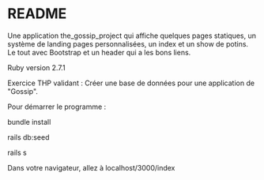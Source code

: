# README

Une application the_gossip_project qui affiche quelques pages statiques, un système de landing pages personnalisées, un index et un show de potins. Le tout avec Bootstrap et un header qui a les bons liens.

Ruby version 2.7.1

Exercice THP validant : Créer une base de données pour une application de "Gossip".

Pour démarrer le programme :

bundle install

rails db:seed

rails s

Dans votre navigateur, allez à localhost/3000/index


